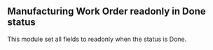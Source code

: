 Manufacturing Work Order readonly in Done status
--------------------------------------------------
This module set all fields to readonly when the status is Done.



